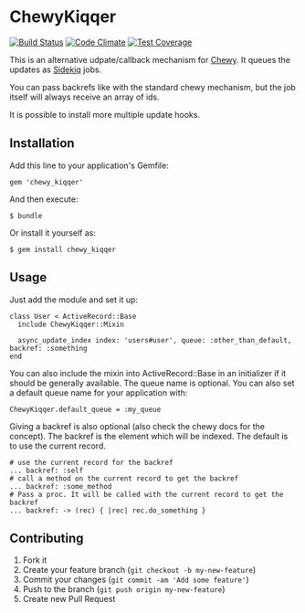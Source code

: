 # ChewyKiqqer

[![Build Status](https://travis-ci.org/averell23/chewy_kiqqer.svg?branch=master)](https://travis-ci.org/averell23/chewy_kiqqer)
[![Code Climate](https://codeclimate.com/github/averell23/chewy_kiqqer.png)](https://codeclimate.com/github/averell23/chewy_kiqqer)
[![Test Coverage](https://codeclimate.com/github/averell23/chewy_kiqqer/coverage.png)](https://codeclimate.com/github/averell23/chewy_kiqqer)

This is an alternative udpate/callback mechanism for [Chewy](https://github.com/toptal/chewy). It queues the updates as [Sidekiq](https://github.com/mperham/sidekiq) jobs.

You can pass backrefs like with the standard chewy mechanism, but the job itself will always receive an array of ids.

It is possible to install more multiple update hooks.

## Installation

Add this line to your application's Gemfile:

    gem 'chewy_kiqqer'

And then execute:

    $ bundle

Or install it yourself as:

    $ gem install chewy_kiqqer

## Usage

Just add the module and set it up:

    class User < ActiveRecord::Base
      include ChewyKiqqer::Mixin
      
      async_update_index index: 'users#user', queue: :other_than_default, backref: :something
    end

You can also include the mixin into ActiveRecord::Base in an initializer if it should be generally available.
The queue name is optional. You can also set a default queue name for your application with:
    
    ChewyKiqqer.default_queue = :my_queue

Giving a backref is also optional (also check the chewy docs for the concept). The backref is the element
which will be indexed. The default is to use the current record.

    # use the current record for the backref
    ... backref: :self
    # call a method on the current record to get the backref
    ... backref: :some_method
    # Pass a proc. It will be called with the current record to get the backref
    ... backref: -> (rec) { |rec| rec.do_something }

## Contributing

1. Fork it
2. Create your feature branch (`git checkout -b my-new-feature`)
3. Commit your changes (`git commit -am 'Add some feature'`)
4. Push to the branch (`git push origin my-new-feature`)
5. Create new Pull Request
